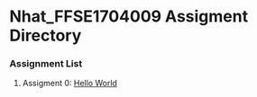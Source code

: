 # Nhat_FFSE1704009 Assigment Directory

### Assignment List

1. Assigment 0: [Hello World](https://github.com/FASTTRACKSE/FFSE1704_LP3/tree/1bdd8d56a73b30c5be07d655d7847e6c358fe059/Assignments/Nhat_FFSE1704009)